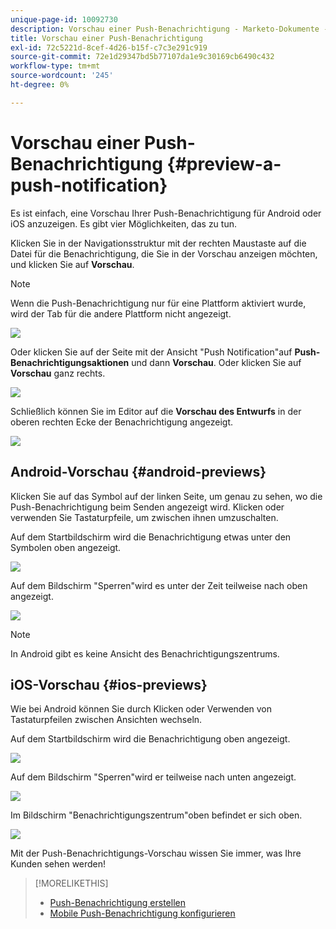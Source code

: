 ```yaml
---
unique-page-id: 10092730
description: Vorschau einer Push-Benachrichtigung - Marketo-Dokumente - Produktdokumentation
title: Vorschau einer Push-Benachrichtigung
exl-id: 72c5221d-8cef-4d26-b15f-c7c3e291c919
source-git-commit: 72e1d29347bd5b77107da1e9c30169cb6490c432
workflow-type: tm+mt
source-wordcount: '245'
ht-degree: 0%

---
```


# Vorschau einer Push-Benachrichtigung {#preview-a-push-notification}

Es ist einfach, eine Vorschau Ihrer Push-Benachrichtigung für Android oder iOS anzuzeigen. Es gibt vier Möglichkeiten, das zu tun.

Klicken Sie in der Navigationsstruktur mit der rechten Maustaste auf die Datei für die Benachrichtigung, die Sie in der Vorschau anzeigen möchten, und klicken Sie auf **Vorschau**.

>[!NOTE]
>
>Wenn die Push-Benachrichtigung nur für eine Plattform aktiviert wurde, wird der Tab für die andere Plattform nicht angezeigt.

![](assets/image2015-9-4-9-3a52-3a27.png)

Oder klicken Sie auf der Seite mit der Ansicht &quot;Push Notification&quot;auf **Push-Benachrichtigungsaktionen** und dann **Vorschau**. Oder klicken Sie auf **Vorschau** ganz rechts.

![](assets/image2015-9-4-10-3a53-3a28.png)

Schließlich können Sie im Editor auf die **Vorschau des Entwurfs** in der oberen rechten Ecke der Benachrichtigung angezeigt.

![](assets/image2015-9-14-15-3a55-3a26.png)

## Android-Vorschau {#android-previews}

Klicken Sie auf das Symbol auf der linken Seite, um genau zu sehen, wo die Push-Benachrichtigung beim Senden angezeigt wird. Klicken oder verwenden Sie Tastaturpfeile, um zwischen ihnen umzuschalten.

Auf dem Startbildschirm wird die Benachrichtigung etwas unter den Symbolen oben angezeigt.

![](assets/image2015-9-17-16-3a57-3a0.png)

Auf dem Bildschirm &quot;Sperren&quot;wird es unter der Zeit teilweise nach oben angezeigt.

![](assets/image2015-9-17-16-3a58-3a47.png)

>[!NOTE]
>
>In Android gibt es keine Ansicht des Benachrichtigungszentrums.

## iOS-Vorschau {#ios-previews}

Wie bei Android können Sie durch Klicken oder Verwenden von Tastaturpfeilen zwischen Ansichten wechseln.

Auf dem Startbildschirm wird die Benachrichtigung oben angezeigt.

![](assets/image2015-9-17-17-3a0-3a28.png)

Auf dem Bildschirm &quot;Sperren&quot;wird er teilweise nach unten angezeigt.

![](assets/image2015-9-17-17-3a2-3a1.png)

Im Bildschirm &quot;Benachrichtigungszentrum&quot;oben befindet er sich oben.

![](assets/image2015-9-17-17-3a3-3a15.png)

Mit der Push-Benachrichtigungs-Vorschau wissen Sie immer, was Ihre Kunden sehen werden!

>[!MORELIKETHIS]
>
>* [Push-Benachrichtigung erstellen](/help/marketo/product-docs/mobile-marketing/push-notifications/create-a-push-notification.md)
>* [Mobile Push-Benachrichtigung konfigurieren](/help/marketo/product-docs/mobile-marketing/push-notifications/configure-mobile-push-notification.md)

